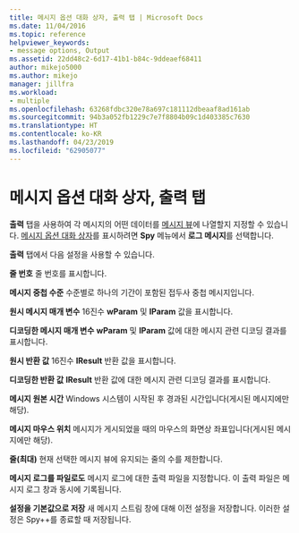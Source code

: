 ```yaml
---
title: 메시지 옵션 대화 상자, 출력 탭 | Microsoft Docs
ms.date: 11/04/2016
ms.topic: reference
helpviewer_keywords:
- message options, Output
ms.assetid: 22dd48c2-6d17-41b1-b84c-9ddeaef68411
author: mikejo5000
ms.author: mikejo
manager: jillfra
ms.workload:
- multiple
ms.openlocfilehash: 63268fdbc320e78a697c181112dbeaaf8ad161ab
ms.sourcegitcommit: 94b3a052fb1229c7e7f8804b09c1d403385c7630
ms.translationtype: HT
ms.contentlocale: ko-KR
ms.lasthandoff: 04/23/2019
ms.locfileid: "62905077"
---
```

# <a name="output-tab-message-options-dialog-box"></a>메시지 옵션 대화 상자, 출력 탭
**출력** 탭을 사용하여 각 메시지의 어떤 데이터를 [메시지 뷰](../debugger/messages-view.md)에 나열할지 지정할 수 있습니다. [메시지 옵션 대화 상자](../debugger/message-options-dialog-box.md)를 표시하려면 **Spy** 메뉴에서 **로그 메시지**를 선택합니다.

 **출력** 탭에서 다음 설정을 사용할 수 있습니다.

 **줄 번호** 줄 번호를 표시합니다.

 **메시지 중첩 수준** 수준별로 하나의 기간이 포함된 접두사 중첩 메시지입니다.

 **원시 메시지 매개 변수** 16진수 **wParam** 및 **lParam** 값을 표시합니다.

 **디코딩한 메시지 매개 변수** **wParam** 및 **lParam** 값에 대한 메시지 관련 디코딩 결과를 표시합니다.

 **원시 반환 값** 16진수 **lResult** 반환 값을 표시합니다.

 **디코딩한 반환 값** **lResult** 반환 값에 대한 메시지 관련 디코딩 결과를 표시합니다.

 **메시지 원본 시간** Windows 시스템이 시작된 후 경과된 시간입니다(게시된 메시지에만 해당).

 **메시지 마우스 위치** 메시지가 게시되었을 때의 마우스의 화면상 좌표입니다(게시된 메시지에만 해당).

 **줄(최대)** 현재 선택한 메시지 뷰에 유지되는 줄의 수를 제한합니다.

 **메시지 로그를 파일로도** 메시지 로그에 대한 출력 파일을 지정합니다. 이 출력 파일은 메시지 로그 창과 동시에 기록됩니다.

 **설정을 기본값으로 저장** 새 메시지 스트림 창에 대해 이전 설정을 저장합니다. 이러한 설정은 Spy++를 종료할 때 저장됩니다.